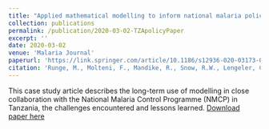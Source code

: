 ```yaml
---
title: "Applied mathematical modelling to inform national malaria policies, strategies and operations in Tanzania"
collection: publications
permalink: /publication/2020-03-02-TZApolicyPaper
excerpt: ''
date: 2020-03-02
venue: 'Malaria Journal'
paperurl: 'https://link.springer.com/article/10.1186/s12936-020-03173-0'
citation: 'Runge, M., Molteni, F., Mandike, R., Snow, R.W., Lengeler, C., Mohamed, A., Pothin, E., 2020. Applied mathematical modelling to inform national malaria policies, strategies and operations in Tanzania. submitted to Malaria Journal.'
---
```


This case study article describes the long-term use of modelling in close collaboration with the National Malaria Control Programme (NMCP) in Tanzania, the challenges encountered and lessons learned.
[Download paper here](https://link.springer.com/article/10.1186/s12936-020-03173-0)


